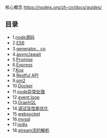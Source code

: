 核心概念 https://nodejs.org/zh-cn/docs/guides/
## 目录
- 1.[node源码](https://github.com/aiyajingjing/nodejs-study/blob/master/node/node.md)
- 2.[ES6](https://github.com/ruanyf/es6tutorial/tree/gh-pages/docs)
- 3.[generator、co](https://github.com/ruanyf/es6tutorial/blob/gh-pages/docs/generator.md)
- 4.[async/await](https://github.com/aiyajingjing/nodejs-study/blob/master/async/async.md)
- 5.[Promise](https://github.com/aiyajingjing/nodejs-study/blob/master/Promise/promise.md)
- 6.[Express](https://github.com/aiyajingjing/nodejs-study/blob/master/Express/express.md)
- 7.[Koa](https://github.com/aiyajingjing/nodejs-study/blob/master/Koa/Koa.md)
- 8.[Restful API](https://github.com/aisuhua/restful-api-design-references)
- 9.[pm2](https://github.com/aiyajingjing/nodejs-study/blob/master/pm2/pm2.md)
- 10.[Docker](https://github.com/aiyajingjing/nodejs-study/blob/master/Docker/docker.md)
- 11.[node异常处理](https://github.com/aiyajingjing/nodejs-study/blob/master/Error/error.md)
- 12.[event loop](https://github.com/aiyajingjing/nodejs-study/blob/master/Eventloop/eventloop.md)
- 13.[GraphQL](http://graphql.cn/)
- 14.[调试及性能优化](https://github.com/nswbmw/node-in-debugging)
- 15.[websocket](https://github.com/nswbmw/node-in-debugging)
- 16.[mysql](https://github.com/nswbmw/node-in-debugging)
- 17.[redis](https://github.com/aiyajingjing/nodejs-study/blob/master/Redis/redis.md)
- 18.[stream流的解析](https://github.com/zoubin/engineering)
